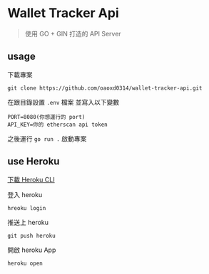 # Wallet Tracker Api

>使用 GO + GIN 打造的 API Server

## usage

下載專案

```
git clone https://github.com/oaoxd0314/wallet-tracker-api.git
```

在跟目錄設置 `.env` 檔案 並寫入以下變數

```
PORT=8080(你想運行的 port)
API_KEY=你的 etherscan api token
```

之後運行 `go run .` 啟動專案

## use Heroku

[下載 Heroku CLI](https://devcenter.heroku.com/articles/heroku-cli)

登入 heroku

```
hreoku login
```

推送上 heroku
```
git push heroku
```

開啟 heroku App
```
heroku open
```
